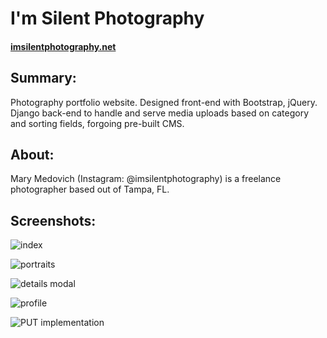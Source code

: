 # I'm Silent Photography
#### [imsilentphotography.net](http://imsilentphotography.net)
## Summary:
Photography portfolio website. Designed front-end with Bootstrap, jQuery. Django back-end to handle and serve media uploads based on category and sorting fields, forgoing pre-built CMS.

## About:
Mary Medovich (Instagram: @imsilentphotography) is a freelance photographer based out of Tampa, FL.

## Screenshots:
![index](http://imgur.com/rDmw1JP.jpg)

![portraits](http://imgur.com/Qfta76x.jpg)

![details modal](http://imgur.com/3vKnkS1.jpg)

![profile](http://imgur.com/1tIa83t.jpg)

![PUT implementation](http://imgur.com/vvNl1gG.jpg)
